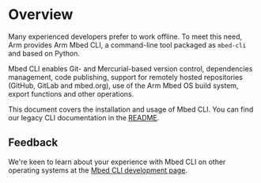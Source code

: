 <h1 id="mbed-cli">Overview</h1>

Many experienced developers prefer to work offline. To meet this need, Arm provides Arm Mbed CLI, a command-line tool packaged as `mbed-cli` and based on Python.

Mbed CLI enables Git- and Mercurial-based version control, dependencies management, code publishing, support for remotely hosted repositories (GitHub, GitLab and mbed.org), use of the Arm Mbed OS build system, export functions and other operations.

This document covers the installation and usage of Mbed CLI. You can find our legacy CLI documentation in the [README](https://github.com/ARMmbed/mbed-cli/blob/master/README.md).

## Feedback

We're keen to learn about your experience with Mbed CLI on other operating systems at the [Mbed CLI development page](https://github.com/ARMmbed/mbed-cli).

